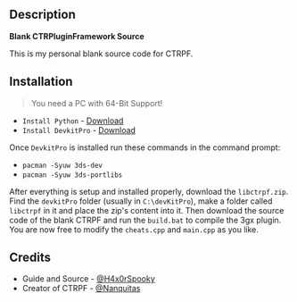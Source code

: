 ## Description
**Blank CTRPluginFramework Source**

This is my personal blank source code for CTRPF.

## Installation
> You need a PC with 64-Bit Support!

* `Install Python` - [Download](https://www.python.org/downloads/)
* `Install DevkitPro` - [Download](https://github.com/devkitPro/installer/releases)

Once `DevkitPro` is installed run these commands in the command prompt:
* `pacman -Syuw 3ds-dev`
* `pacman -Syuw 3ds-portlibs`

After everything is setup and installed properly, download the `libctrpf.zip`. Find the `devkitPro` folder (usually in `C:\devKitPro`), make a folder called `libctrpf` in it and place the zip's content into it. Then download the source code of the blank CTRPF and run the `build.bat` to compile the 3gx plugin. You are now free to modify the `cheats.cpp` and `main.cpp` as you like.

## Credits

* Guide and Source - [@H4x0rSpooky](https://www.youtube.com/channel/UC-SFdCwwq3H1wJNKCsKMGPw)
* Creator of CTRPF - [@Nanquitas](https://github.com/Nanquitas)
